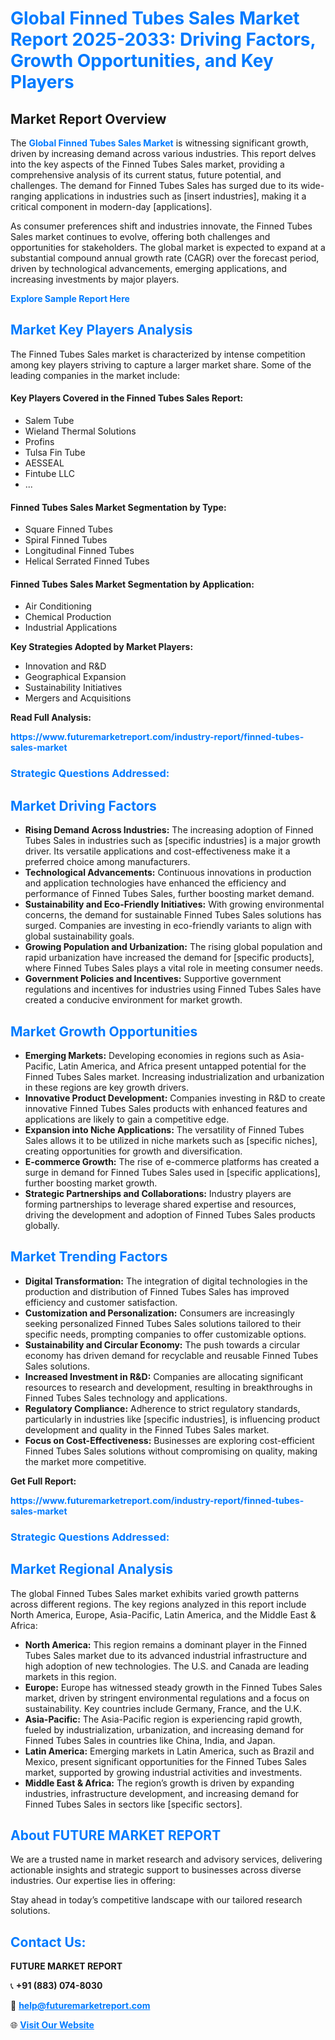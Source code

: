 <h1 style="color: #007BFF;">Global Finned Tubes Sales Market Report 2025-2033: Driving Factors, Growth Opportunities, and Key Players</h1>

<section id="overview">
<h2>Market Report Overview</h2>
<p>The <a href="https://www.futuremarketreport.com/industry-report/finned-tubes-sales-market" style="color: #007BFF; text-decoration: none;"><strong>Global Finned Tubes Sales Market</strong></a> is witnessing significant growth, driven by increasing demand across various industries. This report delves into the key aspects of the Finned Tubes Sales market, providing a comprehensive analysis of its current status, future potential, and challenges. The demand for Finned Tubes Sales has surged due to its wide-ranging applications in industries such as [insert industries], making it a critical component in modern-day [applications].</p>
<p>As consumer preferences shift and industries innovate, the Finned Tubes Sales market continues to evolve, offering both challenges and opportunities for stakeholders. The global market is expected to expand at a substantial compound annual growth rate (CAGR) over the forecast period, driven by technological advancements, emerging applications, and increasing investments by major players.</p>
</section>

<section id="overview">
<p><a href="https://www.futuremarketreport.com/request-sample/reportId=103949" style="color: #007BFF; text-decoration: none;"><strong>Explore Sample Report Here</strong></a></p>
</section>

<section id="key-players">
<h2 style="color: #007BFF;">Market Key Players Analysis</h2>
<p>The Finned Tubes Sales market is characterized by intense competition among key players striving to capture a larger market share. Some of the leading companies in the market include:</p>
<h4>Key Players Covered in the Finned Tubes Sales Report:</h4>
<ul><li>Salem Tube</li><li>Wieland Thermal Solutions</li><li>Profins</li><li>Tulsa Fin Tube</li><li>AESSEAL</li><li>Fintube LLC</li><li>...</li></ul>
<h4>Finned Tubes Sales Market Segmentation by Type:</h4>
<ul><li>Square Finned Tubes</li><li>Spiral Finned Tubes</li><li>Longitudinal Finned Tubes</li><li>Helical Serrated Finned Tubes</li></ul>

<h4>Finned Tubes Sales Market Segmentation by Application:</h4>
<ul><li>Air Conditioning</li><li>Chemical Production</li><li>Industrial Applications</li></ul>
<p><strong>Key Strategies Adopted by Market Players:</strong></p>
<ul>
<li>Innovation and R&D</li>
<li>Geographical Expansion</li>
<li>Sustainability Initiatives</li>
<li>Mergers and Acquisitions</li>
</ul>
</section>

<section>
<p><strong>Read Full Analysis: </strong></p><a href="https://www.futuremarketreport.com/industry-report/finned-tubes-sales-market" style="color: #007BFF; text-decoration: none;"><strong>https://www.futuremarketreport.com/industry-report/finned-tubes-sales-market</strong></a>
<h3 style="color: #007BFF;">Strategic Questions Addressed:</h3>
</section>

<section id="driving-factors">
<h2 style="color: #007BFF;">Market Driving Factors</h2>
<ul>
<li><strong>Rising Demand Across Industries:</strong> The increasing adoption of Finned Tubes Sales in industries such as [specific industries] is a major growth driver. Its versatile applications and cost-effectiveness make it a preferred choice among manufacturers.</li>
<li><strong>Technological Advancements:</strong> Continuous innovations in production and application technologies have enhanced the efficiency and performance of Finned Tubes Sales, further boosting market demand.</li>
<li><strong>Sustainability and Eco-Friendly Initiatives:</strong> With growing environmental concerns, the demand for sustainable Finned Tubes Sales solutions has surged. Companies are investing in eco-friendly variants to align with global sustainability goals.</li>
<li><strong>Growing Population and Urbanization:</strong> The rising global population and rapid urbanization have increased the demand for [specific products], where Finned Tubes Sales plays a vital role in meeting consumer needs.</li>
<li><strong>Government Policies and Incentives:</strong> Supportive government regulations and incentives for industries using Finned Tubes Sales have created a conducive environment for market growth.</li>
</ul>
</section>

<section id="growth-opportunities">
<h2 style="color: #007BFF;">Market Growth Opportunities</h2>
<ul>
<li><strong>Emerging Markets:</strong> Developing economies in regions such as Asia-Pacific, Latin America, and Africa present untapped potential for the Finned Tubes Sales market. Increasing industrialization and urbanization in these regions are key growth drivers.</li>
<li><strong>Innovative Product Development:</strong> Companies investing in R&D to create innovative Finned Tubes Sales products with enhanced features and applications are likely to gain a competitive edge.</li>
<li><strong>Expansion into Niche Applications:</strong> The versatility of Finned Tubes Sales allows it to be utilized in niche markets such as [specific niches], creating opportunities for growth and diversification.</li>
<li><strong>E-commerce Growth:</strong> The rise of e-commerce platforms has created a surge in demand for Finned Tubes Sales used in [specific applications], further boosting market growth.</li>
<li><strong>Strategic Partnerships and Collaborations:</strong> Industry players are forming partnerships to leverage shared expertise and resources, driving the development and adoption of Finned Tubes Sales products globally.</li>
</ul>
</section>

<section id="trending-factors">
<h2 style="color: #007BFF;">Market Trending Factors</h2>
<ul>
<li><strong>Digital Transformation:</strong> The integration of digital technologies in the production and distribution of Finned Tubes Sales has improved efficiency and customer satisfaction.</li>
<li><strong>Customization and Personalization:</strong> Consumers are increasingly seeking personalized Finned Tubes Sales solutions tailored to their specific needs, prompting companies to offer customizable options.</li>
<li><strong>Sustainability and Circular Economy:</strong> The push towards a circular economy has driven demand for recyclable and reusable Finned Tubes Sales solutions.</li>
<li><strong>Increased Investment in R&D:</strong> Companies are allocating significant resources to research and development, resulting in breakthroughs in Finned Tubes Sales technology and applications.</li>
<li><strong>Regulatory Compliance:</strong> Adherence to strict regulatory standards, particularly in industries like [specific industries], is influencing product development and quality in the Finned Tubes Sales market.</li>
<li><strong>Focus on Cost-Effectiveness:</strong> Businesses are exploring cost-efficient Finned Tubes Sales solutions without compromising on quality, making the market more competitive.</li>
</ul>
</section>

<section>
<p><strong>Get Full Report: </strong></p><a href="https://www.futuremarketreport.com/industry-report/finned-tubes-sales-market" style="color: #007BFF; text-decoration: none;"><strong>https://www.futuremarketreport.com/industry-report/finned-tubes-sales-market</strong></a>
<h3 style="color: #007BFF;">Strategic Questions Addressed:</h3>
</section>


<section id="regional-analysis">
<h2 style="color: #007BFF;">Market Regional Analysis</h2>
<p>The global Finned Tubes Sales market exhibits varied growth patterns across different regions. The key regions analyzed in this report include North America, Europe, Asia-Pacific, Latin America, and the Middle East & Africa:</p>
<ul>
<li><strong>North America:</strong> This region remains a dominant player in the Finned Tubes Sales market due to its advanced industrial infrastructure and high adoption of new technologies. The U.S. and Canada are leading markets in this region.</li>
<li><strong>Europe:</strong> Europe has witnessed steady growth in the Finned Tubes Sales market, driven by stringent environmental regulations and a focus on sustainability. Key countries include Germany, France, and the U.K.</li>
<li><strong>Asia-Pacific:</strong> The Asia-Pacific region is experiencing rapid growth, fueled by industrialization, urbanization, and increasing demand for Finned Tubes Sales in countries like China, India, and Japan.</li>
<li><strong>Latin America:</strong> Emerging markets in Latin America, such as Brazil and Mexico, present significant opportunities for the Finned Tubes Sales market, supported by growing industrial activities and investments.</li>
<li><strong>Middle East & Africa:</strong> The region’s growth is driven by expanding industries, infrastructure development, and increasing demand for Finned Tubes Sales in sectors like [specific sectors].</li>
</ul>
</section>

<footer>
<h2 style="color: #007BFF;">About FUTURE MARKET REPORT</h2>
<p>We are a trusted name in market research and advisory services, delivering actionable insights and strategic support to businesses across diverse industries. Our expertise lies in offering:</p>

<p>Stay ahead in today’s competitive landscape with our tailored research solutions.</p>

<h2 style="color: #007BFF;">Contact Us:</h2>
<p><strong>FUTURE MARKET REPORT</strong></p>
<p>📞 <strong>+91 (883) 074-8030</strong></p>
<p>📧 <strong><a href="mailto:help@futuremarketreport.com" style="color: #007BFF;">help@futuremarketreport.com</a></strong></p>
<p>🌐 <strong><a href="https://www.futuremarketreport.com/" style="color: #007BFF;">Visit Our Website</a></strong></p>
</footer>